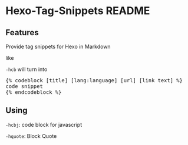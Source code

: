 # Hexo-Tag-Snippets README

## Features

Provide tag snippets for Hexo in Markdown

like 

`-hcb` will turn into 

<pre>
{% codeblock [title] [lang:language] [url] [link text] %}
code snippet
{% endcodeblock %}
</pre>


## Using

`-hcbj`: code block for javascript

`-hquote`: Block Quote


